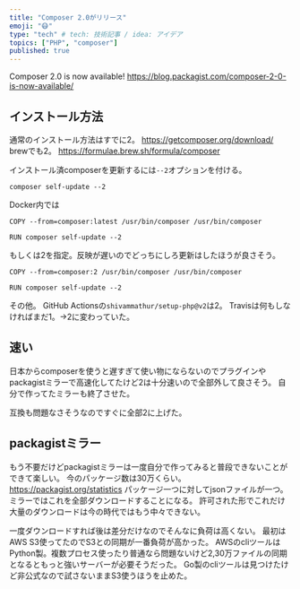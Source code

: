 ```yaml
---
title: "Composer 2.0がリリース"
emoji: "😷"
type: "tech" # tech: 技術記事 / idea: アイデア
topics: ["PHP", "composer"]
published: true
---
```


Composer 2.0 is now available!
https://blog.packagist.com/composer-2-0-is-now-available/

## インストール方法
通常のインストール方法はすでに2。
https://getcomposer.org/download/
brewでも2。
https://formulae.brew.sh/formula/composer

インストール済composerを更新するには`--2`オプションを付ける。
```
composer self-update --2
```

Docker内では
```
COPY --from=composer:latest /usr/bin/composer /usr/bin/composer

RUN composer self-update --2
```
もしくは2を指定。反映が遅いのでどっちにしろ更新はしたほうが良さそう。
```
COPY --from=composer:2 /usr/bin/composer /usr/bin/composer

RUN composer self-update --2
```

その他。
GitHub Actionsの`shivammathur/setup-php@v2`は2。
Travisは何もしなければまだ1。→2に変わっていた。

## 速い
日本からcomposerを使うと遅すぎて使い物にならないのでプラグインやpackagistミラーで高速化してたけど2は十分速いので全部外して良さそう。
自分で作ってたミラーも終了させた。

互換も問題なさそうなのですぐに全部2に上げた。

## packagistミラー
もう不要だけどpackagistミラーは一度自分で作ってみると普段できないことができて楽しい。
今のパッケージ数は30万くらい。
https://packagist.org/statistics
パッケージ一つに対してjsonファイルが一つ。
ミラーではこれを全部ダウンロードすることになる。
許可された形でこれだけ大量のダウンロードは今の時代ではもう中々できない。

一度ダウンロードすれば後は差分だけなのでそんなに負荷は高くない。
最初はAWS S3使ってたのでS3との同期が一番負荷が高かった。
AWSのcliツールはPython製。複数プロセス使ったり普通なら問題ないけど2,30万ファイルの同期となるともっと強いサーバーが必要そうだった。
Go製のcliツールは見つけたけど非公式なので試さないままS3使うほうを止めた。
